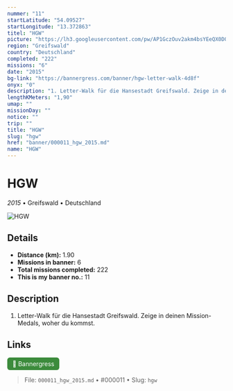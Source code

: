 ```yaml
---
nummer: "11"
startLatitude: "54.09527"
startLongitude: "13.372863"
titel: "HGW"
picture: "https://lh3.googleusercontent.com/pw/AP1GczOuv2akm4bsYEeQX0D0A0D_egwj-u2AJmBBhAvoE6a1tcWXNNZgXEiNgovgaOTlEfvk6csDUGOpP2qyfy5lz2xPWXjd74IS8Oqn0iJI5beBh-D9zts3KfZs4x3_m5gUuXiaYiwMjhKGLuQ9vnTnnsTDtA=w1060-h158-s-no?authuser=0"
region: "Greifswald"
country: "Deutschland"
completed: "222"
missions: "6"
date: "2015"
bg-link: "https://bannergress.com/banner/hgw-letter-walk-4d8f"
onyx: "0"
description: "1. Letter-Walk für die Hansestadt Greifswald. Zeige in deinen Mission-Medals, woher du kommst."
lengthKMeters: "1,90"
umap: ""
missionDay: ""
notice: ""
trip: ""
title: "HGW"
slug: "hgw"
href: "banner/000011_hgw_2015.md"
name: "HGW"
---
```

# HGW

*2015* • Greifswald • Deutschland

![HGW](https://lh3.googleusercontent.com/pw/AP1GczOuv2akm4bsYEeQX0D0A0D_egwj-u2AJmBBhAvoE6a1tcWXNNZgXEiNgovgaOTlEfvk6csDUGOpP2qyfy5lz2xPWXjd74IS8Oqn0iJI5beBh-D9zts3KfZs4x3_m5gUuXiaYiwMjhKGLuQ9vnTnnsTDtA=w1060-h158-s-no?authuser=0)



## Details
- **Distance (km):** 1.90
- **Missions in banner:** 6
- **Total missions completed:** 222
- **This is my banner no.:** 11



## Description
1. Letter-Walk für die Hansestadt Greifswald. Zeige in deinen Mission-Medals, woher du kommst.



## Links
<a href="https://bannergress.com/banner/hgw-letter-walk-4d8f" target="_blank" style="display:inline-block;margin-right:8px;padding:6px 12px;background:#3c8b3c;color:#fff;text-decoration:none;border-radius:6px;">🔗 Bannergress</a>



> File: `000011_hgw_2015.md`
> • #000011
> • Slug: `hgw`
